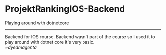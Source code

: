 # ProjektRankingIOS-Backend
Playing around with dotnetcore
<hr>
<p>Backend for IOS course. Backend wasn't part of the course so I used it to play around with dotnet core it's very basic.
<br><i>~dyedmagenta</i></p>
